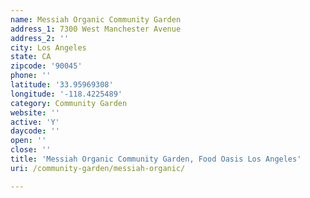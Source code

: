 ```yaml
---
name: Messiah Organic Community Garden
address_1: 7300 West Manchester Avenue
address_2: ''
city: Los Angeles
state: CA
zipcode: '90045'
phone: ''
latitude: '33.95969308'
longitude: '-118.4225489'
category: Community Garden
website: ''
active: 'Y'
daycode: ''
open: ''
close: ''
title: 'Messiah Organic Community Garden, Food Oasis Los Angeles'
uri: /community-garden/messiah-organic/

---
```

